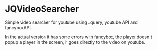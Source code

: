 # JQVideoSearcher
Simple video searcher for youtube using Jquery, youtube API and fancyboxAPI. 

In the actual version it has some errors with fancybox, the player doesn't popup a player in the screen, it goes directly to the video on youtube.
